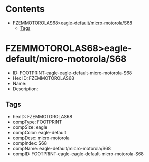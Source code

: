 



Contents
========

* [FZEMMOTOROLAS68>eagle-default/micro-motorola/S68](#fzemmotorolas68eagle-defaultmicro-motorolas68)
	* [Tags](#tags)

# FZEMMOTOROLAS68>eagle-default/micro-motorola/S68

- ID: FOOTPRINT-eagle-eagle-default-micro-motorola-S68
- Hex ID: FZEMMOTOROLAS68
- Name: 
- Description: 

## Tags

- hexID: FZEMMOTOROLAS68
- oompType: FOOTPRINT
- oompSize: eagle
- oompColor: eagle-default
- oompDesc: micro-motorola
- oompIndex: S68
- oompName: eagle-default/micro-motorola/S68
- oompID: FOOTPRINT-eagle-eagle-default-micro-motorola-S68

